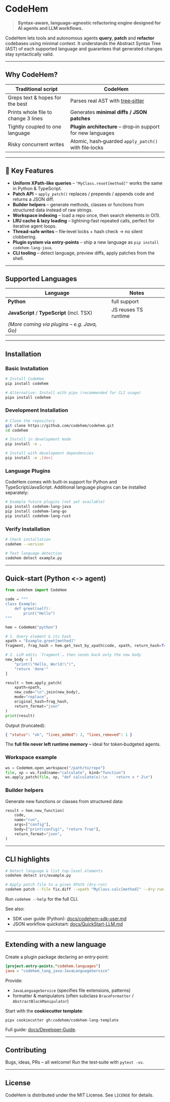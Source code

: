 # CodeHem

> **Syntax‑aware, language‑agnostic refactoring engine designed for AI agents and LLM workflows.**

CodeHem lets tools and autonomous agents **query**, **patch** and **refactor** codebases using minimal context. It understands the Abstract Syntax Tree (AST) of each supported language and guarantees that generated changes stay syntactically valid.

---

## Why CodeHem?

| Traditional script                  | **CodeHem**                                                        |
| ----------------------------------- | ------------------------------------------------------------------ |
| Greps text & hopes for the best     | Parses real AST with [tree‑sitter](https://tree-sitter.github.io/) |
| Prints whole file to change 3 lines | Generates **minimal diffs / JSON patches**                         |
| Tightly coupled to one language     | **Plugin architecture** – drop‑in support for new languages        |
| Risky concurrent writes             | Atomic, hash‑guarded `apply_patch()` with file‑locks               |

---

## 🔑 Key Features

* **Uniform XPath‑like queries** – `"MyClass.reset[method]"` works the same in Python & TypeScript.
* **Patch API** – `apply_patch()` replaces / prepends / appends code and returns a JSON diff.
* **Builder helpers** – generate methods, classes or functions from structured data instead of raw strings.
* **Workspace indexing** – load a repo once, then search elements in O(1).
* **LRU cache & lazy loading** – lightning‑fast repeated calls, perfect for iterative agent loops.
* **Thread‑safe writes** – file‑level locks + hash check → no silent clobbering.
* **Plugin system via entry‑points** – ship a new language as `pip install codehem‑lang‑java`.
* **CLI tooling** – detect language, preview diffs, apply patches from the shell.

---

## Supported Languages

| Language                                    | Notes                |
| ------------------------------------------- | -------------------- |
| **Python**                                  | full support         |
| **JavaScript** / **TypeScript** (incl. TSX) | JS reuses TS runtime |
| *(More coming via plugins – e.g. Java, Go)* |                      |

---

## Installation

### Basic Installation

```bash
# Install CodeHem
pip install codehem

# Alternative: Install with pipx (recommended for CLI usage)
pipx install codehem
```

### Development Installation

```bash
# Clone the repository
git clone https://github.com/codehem/codehem.git
cd codehem

# Install in development mode
pip install -e .

# Install with development dependencies
pip install -e .[dev]
```

### Language Plugins

CodeHem comes with built-in support for Python and TypeScript/JavaScript. Additional language plugins can be installed separately:

```bash
# Example future plugins (not yet available)
pip install codehem-lang-java
pip install codehem-lang-go
pip install codehem-lang-rust
```

### Verify Installation

```bash
# Check installation
codehem --version

# Test language detection
codehem detect example.py
```

---

## Quick‑start (Python <‑> agent)

```python
from codehem import CodeHem

code = """
class Example:
    def greet(self):
        print("Hello")
"""

hem = CodeHem("python")

# 1. Query element & its hash
xpath = "Example.greet[method]"
fragment, frag_hash = hem.get_text_by_xpath(code, xpath, return_hash=True)

# 2. LLM edits `fragment`… then sends back only the new body
new_body = [
    "print(\"Hello, World!\")",
    "return 'done'"
]

result = hem.apply_patch(
    xpath=xpath,
    new_code="\n".join(new_body),
    mode="replace",
    original_hash=frag_hash,
    return_format="json"
)
print(result)
```

Output (truncated):

```json
{ "status": "ok", "lines_added": 2, "lines_removed": 1 }
```

The **full file never left runtime memory** – ideal for token‑budgeted agents.

### Workspace example
```python
ws = CodeHem.open_workspace("/path/to/repo")
file, xp = ws.find(name="calculate", kind="function")
ws.apply_patch(file, xp, "def calculate(x):\n    return x * 2\n")
```

### Builder helpers

Generate new functions or classes from structured data:

```python
result = hem.new_function(
    code,
    name="run",
    args=["config"],
    body=["print(config)", "return True"],
    return_format="json",
)
``` 

---

## CLI highlights

```bash
# Detect language & list top‑level elements
codehem detect src/example.py

# Apply patch file to a given XPath (dry‑run)
codehem patch --file fix.diff --xpath "MyClass.calc[method]" --dry-run
```

Run `codehem --help` for the full CLI.

See also:
- SDK user guide (Python): [docs/codehem-sdk-user.md](docs/codehem-sdk-user.md)
- JSON workflow quickstart: [docs/QuickStart-LLM.md](docs/QuickStart-LLM.md)

---

## Extending with a new language

Create a plugin package declaring an entry‑point:

```toml
[project.entry-points."codehem.languages"]
java = "codehem_lang_java:JavaLanguageService"
```

Provide:

* `JavaLanguageService` (specifies file extensions, patterns)
* formatter & manipulators (often subclass `BraceFormatter` / `AbstractBlockManipulator`)

Start with the **cookiecutter template**:

```
pipx cookiecutter gh:codehem/codehem-lang-template
```

Full guide: [docs/Developer‑Guide](docs/Developer-Guide.md).

---

## Contributing

Bugs, ideas, PRs – all welcome!  Run the test‑suite with `pytest -xv`.

---

## License

CodeHem is distributed under the MIT License. See `LICENSE` for details.

